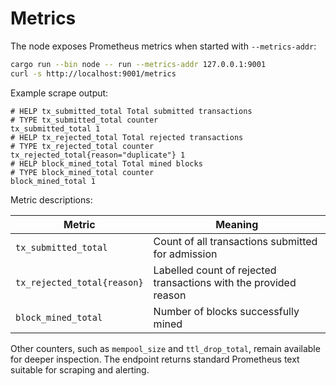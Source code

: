# Metrics

The node exposes Prometheus metrics when started with `--metrics-addr`:

```bash
cargo run --bin node -- run --metrics-addr 127.0.0.1:9001
curl -s http://localhost:9001/metrics
```

Example scrape output:

```text
# HELP tx_submitted_total Total submitted transactions
# TYPE tx_submitted_total counter
tx_submitted_total 1
# HELP tx_rejected_total Total rejected transactions
# TYPE tx_rejected_total counter
tx_rejected_total{reason="duplicate"} 1
# HELP block_mined_total Total mined blocks
# TYPE block_mined_total counter
block_mined_total 1
```

Metric descriptions:

| Metric | Meaning |
|--------|---------|
| `tx_submitted_total` | Count of all transactions submitted for admission |
| `tx_rejected_total{reason}` | Labelled count of rejected transactions with the provided reason |
| `block_mined_total` | Number of blocks successfully mined |

Other counters, such as `mempool_size` and `ttl_drop_total`, remain available
for deeper inspection. The endpoint returns standard Prometheus text suitable
for scraping and alerting.

